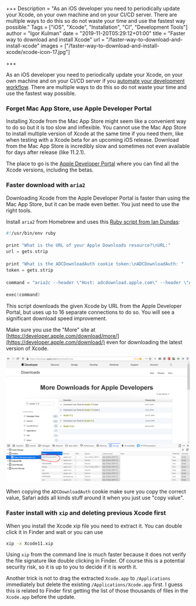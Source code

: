 +++
Description = "As an iOS developer you need to periodically update your Xcode, on your own machine and on your CI/CD server. There are multiple ways to do this so do not waste your time and use the fastest way possible."
Tags = ["iOS", "Xcode", "Installation", "CI", "Development Tools"]
author = "Igor Kulman"
date = "2019-11-20T05:29:12+01:00"
title = "Faster way to download and install Xcode"
url = "/faster-way-to-download-and-install-xcode"
images = ["/faster-way-to-download-and-install-xcode/xcode-icon-17.jpg"]

+++

As an iOS developer you need to periodically update your Xcode, on your own machine and on your CI/CD server if you [automate your development workflow](/automating-ios-development-and-distribution-workflow/). There are multiple ways to do this so do not waste your time and use the fastest way possible.

### Forget Mac App Store, use Apple Developer Portal

Installing Xcode from the Mac App Store might seem like a convenient way to do so but it is too slow and inflexible. You cannot use the Mac App Store to install multiple version of Xcode at the same time if you need them, like when testing with a Xcode beta for an upcoming iOS release. Download from the Mac App Store is incredibly slow and sometimes not even available for days after release (like 11.2.1).

The place to go is the [Apple Developer Portal](https://developer.apple.com/download/) where you can find all the Xcode versions, including the betas.

### Faster download with `aria2`

Downloading Xcode from the Apple Developer Portal is faster than using the Mac App Store, but it can be made even better. You just need to use the right tools.

Install `aria2` from Homebrew and uses this [Ruby script from Ian Dundas](https://gist.github.com/iandundas/fabe07455e5216442a421922361f698c):

```swift
#!/usr/bin/env ruby

print "What is the URL of your Apple Downloads resource?\nURL:"
url = gets.strip

print "What is the ADCDownloadAuth cookie token:\nADCDownloadAuth: "
token = gets.strip

command = "aria2c --header \"Host: adcdownload.apple.com\" --header \"Accept: text/html,application/xhtml+xml,application/xml;q=0.9,*/*;q=0.8\" --header \"Upgrade-Insecure-Requests: 1\" --header \"Cookie: ADCDownloadAuth=#{token}\" --header \"User-Agent: Mozilla/5.0 (iPhone; CPU iPhone OS 10_1 like Mac OS X) AppleWebKit/602.2.14 (KHTML, like Gecko) Version/10.0 Mobile/14B72 Safari/602.1\" --header \"Accept-Language: en-us\" -x 16 -s 16 #{url} -d ~/Downloads"

exec(command)
```

This script downloads the given Xcode by URL from the Apple Developer Portal, but uses up to 16 separate connections to do so. You will see a significant download speed improvement.

Make sure you use the "More" site at [https://developer.apple.com/download/more/](https://developer.apple.com/download/) even for downloading the latest version of Xcode.

![Apple Developer Portal downloads](more.png)

When copying the `ADCDownloadAuth` cookie make sure you copy the correct value, Safari adds all kinds stuff around it when you just use "copy value".

### Faster install with `xip` and deleting previous Xcode first

When you install the Xcode xip file you need to extract it. You can double click it in Finder and wait or you can use

```bash
xip -x Xcode11.xip
```

Using `xip` from the command line is much faster because it does not verify the file signature like double clicking in Finder. Of course this is a potential security risk, so it is up to you to decide if it is worth it.

Another trick is not to drag the extracted `Xcode.app` to `/Applications` immediately but delete the existing `/Applications/Xcode.app` first. I guess this is related to Finder first getting the list of those thousands of files in the `Xcode.app` before the update.

<!--more-->